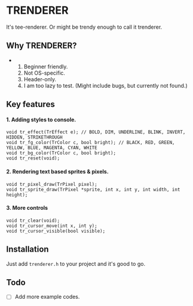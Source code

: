 # TRENDERER
It's tee-renderer. Or might be trendy enough to call it trenderer.

## Why TRENDERER?
- 1. Beginner friendly.
  2. Not OS-specific.
  3. Header-only.
  4. I am too lazy to test. (Might include bugs, but currently not found.)

## Key features
#### 1. Adding styles to console.
```
void tr_effect(TrEffect e); // BOLD, DIM, UNDERLINE, BLINK, INVERT, HIDDEN, STRIKETHROUGH
void tr_fg_color(TrColor c, bool bright); // BLACK, RED, GREEN, YELLOW, BLUE, MAGENTA, CYAN, WHITE
void tr_bg_color(TrColor c, bool bright);
void tr_reset(void);
```
#### 2. Rendering text based sprites & pixels.
```
void tr_pixel_draw(TrPixel pixel);
void tr_sprite_draw(TrPixel *sprite, int x, int y, int width, int height);
```
#### 3. More controls
```
void tr_clear(void);
void tr_cursor_move(int x, int y);
void tr_cursor_visible(bool visible);
```
## Installation
Just add `trenderer.h` to your project and it's good to go.

## Todo
- [ ] Add more example codes.
